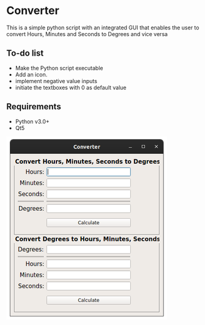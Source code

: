 # Converter #
This is a simple python script with an integrated GUI that enables the user to 
convert Hours, Minutes and Seconds to Degrees and vice versa

## To-do list
* Make the Python script executable
* Add an icon.
* implement negative value inputs
* initiate the textboxes with 0 as default value

## Requirements
* Python v3.0+
* Qt5

![alt text](https://github.com/greggrivas/converter/blob/master/ui.png)
